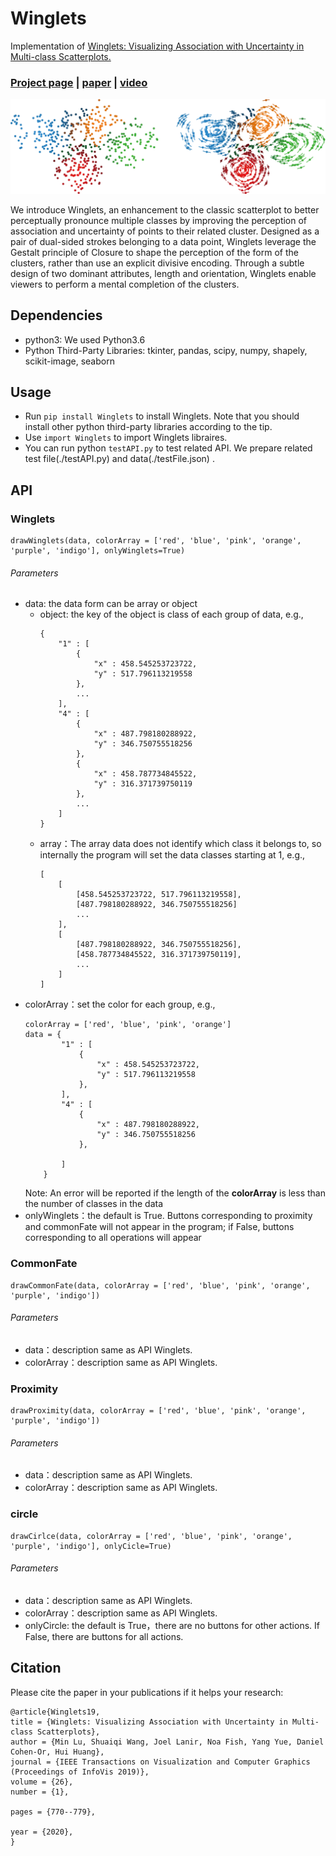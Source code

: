 # Winglets
Implementation of [Winglets: Visualizing Association with Uncertainty in Multi-class Scatterplots.](https://vcc.tech/research/2019/Winglets)  
  
### [Project page](https://vcc.tech/research/2019/Winglets) | [paper](https://vcc.tech/file/upload_file//image/research/att201908230922/Winglets.pdf) | [video](https://vcc.tech/file/upload_file//image/research/att202102101341/Winglets_demo.mp4)

![overview](https://github.com/DarkDisasters/Winglets/blob/main/doc/overview.png)

We introduce Winglets, an enhancement to the classic scatterplot to better perceptually pronounce multiple classes by improving the perception of association and uncertainty of points to their related cluster. Designed as a pair of dual-sided strokes belonging to a data point, Winglets leverage the Gestalt principle of Closure to shape the perception of the form of the clusters, rather than use an explicit divisive encoding. Through a subtle design of two dominant attributes, length and orientation, Winglets enable viewers to perform a mental completion of the clusters. 

## Dependencies
- python3: We used Python3.6
- Python Third-Party Libraries: tkinter, pandas, scipy, numpy, shapely, scikit-image, seaborn

## Usage
- Run `pip install Winglets` to install Winglets. Note that you should install other python third-party libraries according to the tip.
- Use `import Winglets` to import Winglets libraires.
- You can run python `testAPI.py` to test related API. We prepare related test file(./testAPI.py) and data(./testFile.json) .

## API
### Winglets
```
drawWinglets(data, colorArray = ['red', 'blue', 'pink', 'orange', 'purple', 'indigo'], onlyWinglets=True)
```
###### Parameters
- data: the data form can be array or object
    - object: the key of the object is class of each group of data, e.g.,
        ```
        {
            "1" : [ 
                {
                    "x" : 458.545253723722,
                    "y" : 517.796113219558
                }, 
                ...
            ],
            "4" : [ 
                {
                    "x" : 487.798180288922,
                    "y" : 346.750755518256
                }, 
                {
                    "x" : 458.787734845522,
                    "y" : 316.371739750119
                }, 
                ...
            ]
        }
        ```
    - array：The array data does not identify which class it belongs to, so internally the program will set the data classes starting at 1, e.g.,
        ```
        [
            [ 
                [458.545253723722, 517.796113219558], 
                [487.798180288922, 346.750755518256]
                ...
            ],
            [ 
                [487.798180288922, 346.750755518256],
                [458.787734845522, 316.371739750119],
                ...
            ]
        ]
        ```
- colorArray：set the color for each group, e.g.,
    ```
    colorArray = ['red', 'blue', 'pink', 'orange']
    data = {
            "1" : [ 
                {
                    "x" : 458.545253723722,
                    "y" : 517.796113219558
                }, 
            ],
            "4" : [ 
                {
                    "x" : 487.798180288922,
                    "y" : 346.750755518256
                }, 
                
            ]
        }
    
    ```
    Note: An error will be reported if the length of the **colorArray** is less than the number of classes in the data
- onlyWinglets：the default is True. Buttons corresponding to proximity and commonFate will not appear in the program; if False, buttons corresponding to all operations will appear
### CommonFate
```
drawCommonFate(data, colorArray = ['red', 'blue', 'pink', 'orange', 'purple', 'indigo'])
```
###### Parameters
- data：description same as API Winglets.
- colorArray：description same as API Winglets.
### Proximity
```
drawProximity(data, colorArray = ['red', 'blue', 'pink', 'orange', 'purple', 'indigo'])
```
###### Parameters
- data：description same as API Winglets.
- colorArray：description same as API Winglets.

### circle
```
drawCirlce(data, colorArray = ['red', 'blue', 'pink', 'orange', 'purple', 'indigo'], onlyCicle=True)
```
###### Parameters
- data：description same as API Winglets.
- colorArray：description same as API Winglets.
- onlyCircle: the default is True，there are no buttons for other actions. If False, there are buttons for all actions.

## Citation
Please cite the paper in your publications if it helps your research:
```
@article{Winglets19,
title = {Winglets: Visualizing Association with Uncertainty in Multi-class Scatterplots},
author = {Min Lu, Shuaiqi Wang, Joel Lanir, Noa Fish, Yang Yue, Daniel Cohen-Or, Hui Huang},
journal = {IEEE Transactions on Visualization and Computer Graphics (Proceedings of InfoVis 2019)},
volume = {26},
number = {1}, 

pages = {770--779}, 

year = {2020},
} 
```


